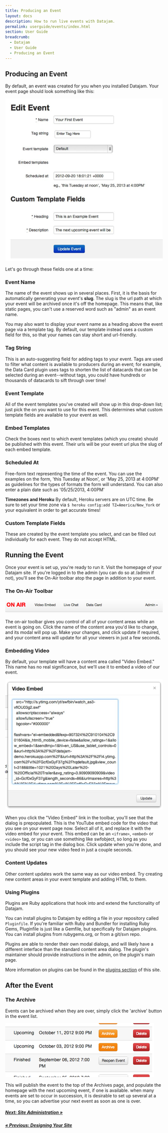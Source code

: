 ```yaml
---
title: Producing an Event
layout: docs
description: How to run live events with Datajam.
permalink: userguide/events/index.html
section: User Guide
breadcrumb:
  - Datajam
  - User Guide
  - Producing an Event
---
```


## Producing an Event

By default, an event was created for you when you installed Datajam. Your
event page should look something like this:

![Event page screenshot](/img/userguide/your-first-event.jpg)

Let's go through these fields one at a time:

### Event Name

The name of the event shows up in several places. First, it is the basis for
automatically generating your event's __slug__. The slug is the url path at
which your event will be archived once it's off the homepage. This means that,
like static pages, you can't use a reserved word such as "admin" as an event name.

You may also want to display your event name as a heading above the event page via a template tag.
By default, our template instead uses a custom field for this, so that your names
can stay short and url-friendly.

### Tag String

This is an auto-suggesting field for adding tags to your event. Tags are used to
filter what content is available to producers during an event; for example,
the Data Card plugin uses tags to shorten the list of datacards that can be selected
during an event--without tags, you could have hundreds or thousands of datacards
to sift through over time!

### Event Template

All of the event templates you've created will show up in this drop-down list;
just pick the on you want to use for this event. This determines what custom
template fields are available to your event as well.

### Embed Templates

Check the boxes next to which event templates (which you create) should be
published with this event. Their urls will be your event url plus the
slug of each embed template.

### Scheduled At

Free-form text representing the time of the event. You can use the examples on the form,
'this Tuesday at Noon', or 'May 25, 2013 at 4:00PM' as guidelines for the types of
formats the form will understand. You can also enter a plain date such as
'05/25/2013, 4:00PM'

<div class="alert alert-warning">
    <p>
        <strong>Timezones and Heroku</strong> By default, Heroku servers are on UTC time.
        Be sure to set your time zone via <code>$ heroku config:add TZ=America/New_York</code>
        or your equivalent in order to get accurate times!
    </p>
</div>

### Custom Template Fields

These are created by the event template you select, and can be filled out individually
for each event. They do not accept HTML.

## Running the Event

Once your event is set up, you're ready to run it. Visit the homepage of your
Datajam site. If you're logged in to the admin (you can do so at /admin if not),
you'll see the On-Air toolbar atop the page in addition to your event.

### The On-Air Toolbar

![On Air toolbar](/img/userguide/onair-toolbar.png)

The on-air toolbar gives you control of all of your content areas while an
event is going on. Click the name of the content area you'd like to change,
and its modal will pop up. Make your changes, and click update if required,
and your content area will update for all your viewers in just a few seconds.

### Embedding Video

By default, your template will have a content area called "Video Embed." This
name has no real significance, but we'll use it to embed a video of our event.

![Content area modal](/img/userguide/content-area.jpg)

When you click the "Video Embed" link in the toolbar, you'll see that the
dialog is prepopulated. This is the YouTube embed code for the video that you
see on your event page now. Select all of it, and replace it with the video embed
for your event. This embed can be an `<iframe>`, `<embed>` or `<video>` tag, or you
can use something like swfobject, so long as you include the script tag in the
dialog box. Click update when you're done, and you should see your new video feed
in just a couple seconds.

### Content Updates

Other content updates work the same way as our video embed. Try creating new
content areas in your event template and adding HTML to them.

### Using Plugins

Plugins are Ruby applications that hook into and extend the functionality of
Datajam.

You can install plugins to Datajam by editing a file in your repository called
`Pluginfile`. If you're familiar with Ruby and Bundler for installing Ruby Gems,
Pluginfile is just like a Gemfile, but specifically for Datajam plugins. You can
install plugins from rubygems.org, or from a git/svn repo.

Plugins are able to render their own modal dialogs, and will likely have
a different interface than the standard content area dialog. The plugin's
maintainer should provide instructions in the admin, on the plugin's main
page.

More information on plugins can be found in the [plugins section](/plugins/)
of this site.

## After the Event
### The Archive

Events can be archived when they are over, simply click the 'archive' button
in the event list.

![Archiving an event](/img/userguide/archive-event.png)

This will publish the event to the top of the Archives page, and populate
the homepage with the next upcoming event, if one is available. when many
events are set to occur in succession, it is desirable to set up several at a time,
so you can advertise your next event as soon as one is over.

##### [**Next**: Site Administration &raquo;](/userguide/administration)
##### [&laquo; **Previous**: Designing Your Site](/userguide/design)
